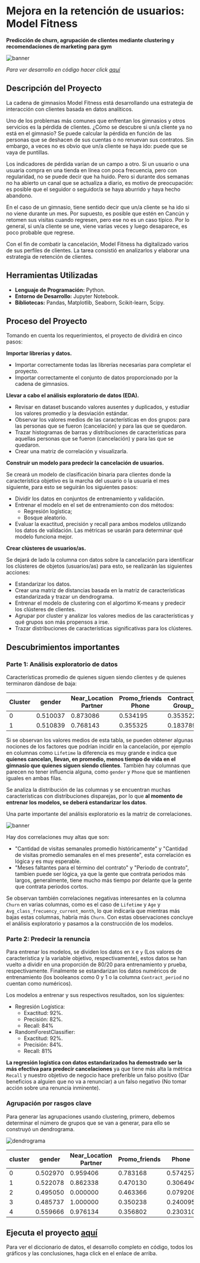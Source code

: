 # Mejora en la retención de usuarios: Model Fitness
__Predicción de churn, agrupación de clientes mediante clustering y recomendaciones de marketing para gym__

<image src="https://github.com/BastianLQ/Gym-prediccion-churn-y-agrupacion-clustering/blob/main/Images/banner.png" alt="banner">

_Para ver desarrollo en código hacer click [aquí](https://portfoliodabastianlopez.on.drv.tw/Portafolio/P13.html)_

## Descripción del Proyecto
La cadena de gimnasios Model Fitness está desarrollando una estrategia de interacción con clientes basada en datos analíticos.

Uno de los problemas más comunes que enfrentan los gimnasios y otros servicios es la pérdida de clientes. ¿Cómo se descubre si un/a cliente ya no está en el gimnasio? Se puede calcular la pérdida en función de las personas que se deshacen de sus cuentas o no renuevan sus contratos. Sin embargo, a veces no es obvio que un/a cliente se haya ido: puede que se vaya de puntillas.

Los indicadores de pérdida varían de un campo a otro. Si un usuario o una usuaria compra en una tienda en línea con poca frecuencia, pero con regularidad, no se puede decir que ha huido. Pero si durante dos semanas no ha abierto un canal que se actualiza a diario, es motivo de preocupación: es posible que el seguidor o seguidor/a se haya aburrido y haya hecho abandono.

En el caso de un gimnasio, tiene sentido decir que un/a cliente se ha ido si no viene durante un mes. Por supuesto, es posible que estén en Cancún y retomen sus visitas cuando regresen, pero ese no es un caso típico. Por lo general, si un/a cliente se une, viene varias veces y luego desaparece, es poco probable que regrese.

Con el fin de combatir la cancelación, Model Fitness ha digitalizado varios de sus perfiles de clientes. La tarea consistió en analizarlos y elaborar una estrategia de retención de clientes.
  
## Herramientas Utilizadas
- __Lenguaje de Programación:__ Python.
- __Entorno de Desarrollo:__ Jupyter Notebook.
- __Bibliotecas:__ Pandas, Matplotlib, Seaborn, Scikit-learn, Scipy.

## Proceso del Proyecto
Tomando en cuenta los requerimientos, el proyecto de dividirá en cinco pasos:

__Importar librerías y datos.__

- Importar correctamente todas las librerías necesarias para completar el proyecto.
- Importar correctamente el conjunto de datos proporcionado por la cadena de gimnasios.

__Llevar a cabo el análisis exploratorio de datos (EDA).__

- Revisar en dataset buscando valores ausentes y duplicados, y estudiar los valores promedio y la desviación estándar.
- Observar los valores medios de las características en dos grupos: para las personas que se fueron (cancelación) y para las que se quedaron.
- Trazar histogramas de barras y distribuciones de características para aquellas personas que se fueron (cancelación) y para las que se quedaron.
- Crear una matriz de correlación y visualizarla.

__Construir un modelo para predecir la cancelación de usuarios.__

Se creará un modelo de clasificación binaria para clientes donde la característica objetivo es la marcha del usuario o la usuaria el mes siguiente, para esto se seguirán los siguientes pasos:

- Dividir los datos en conjuntos de entrenamiento y validación.
- Entrenar el modelo en el set de entrenamiento con dos métodos:
    - Regresión logística;
    - Bosque aleatorio.
- Evaluar la exactitud, precisión y recall para ambos modelos utilizando los datos de validación. Las métricas se usarán para determinar qué modelo funciona mejor.


__Crear clústeres de usuarios/as.__

Se dejará de lado la columna con datos sobre la cancelación para identificar los clústeres de objetos (usuarios/as) para esto, se realizarán las siguientes acciones:

- Estandarizar los datos.
- Crear una matriz de distancias basada en la matriz de características estandarizada y trazar un dendrograma.
- Entrenar el modelo de clustering con el algortimo K-means y predecir los clústeres de clientes. 
- Agrupar por cluster y analizar los valores medios de las características y qué grupos son más propensos a irse.
- Trazar distribuciones de características significativas para los clústeres. 

## Descubrimientos importantes
### Parte 1: Análisis exploratorio de datos

Características promedio de quienes siguen siendo clientes y de quienes terminaron dándose de baja:

| Cluster | gender |	Near_Location	Partner |	Promo_friends	Phone |	Contract_period	Group_visits |	Age	Avg_additional_charges_total |	Month_to_end_contract	| Lifetime	| Avg_class_frequency_total |	Avg_class_frequency_current_month |
|---------|--------|------------------------|---------------------|------------------------------|-----------------------------------|------------------------|---------------|---------------------------|-----------------------------------|
| 0 |	0.510037 |	0.873086 |	0.534195 |	0.353522 |	0.903709 |	5.747193 |	0.464103 |	29.976523 |	158.445715 |	5.283089 |	4.711807 |	2.024876 |	2.027882 |
| 1 |	0.510839 |	0.768143 |	0.355325 |	0.183789 |	0.902922 |	1.728558 |	0.268615 |	26.989632 |	115.082899 |	1.662582 |	0.990575 |	1.474995 |	1.044546 |

Si se observan los valores medios de esta tabla, se pueden obtener algunas nociones de los factores que podrían incidir en la cancelación, por ejemplo en columnas como `Lifetime` la diferencia es muy grande e indica que __quienes cancelan, llevan, en promedio, menos tiempo de vida en el gimnasio que quienes siguen siendo clientes__. También hay columnas que parecen no tener influencia alguna, como `gender` y `Phone` que se mantienen iguales en ambas filas.

Se analiza la distribución de las columnas y se encuentran muchas características con distribuciones disparejas, por lo que __al momento de entrenar los modelos, se deberá estandarizar los datos__.

Una parte importante del análisis exploratorio es la matriz de correlaciones.
  
<image src="https://github.com/BastianLQ/Gym-prediccion-churn-y-agrupacion-clustering/blob/main/Images/output_25_0.png" alt="banner">

Hay dos correlaciones muy altas que son: 
- "Cantidad de visitas semanales promedio históricamente" y "Cantidad de visitas promedio semanales en el mes presente", esta correlación es lógica y es muy esperable.
- "Meses faltantes para el término del contrato" y "Periodo de contrato", tambien puede ser lógica, ya que la gente que contrata periodos más largos, generalmente, tiene mucho más tiempo por delante que la gente que contrata periodos cortos.

Se observan también correlaciones negativas interesantes en la columna `Churn` en varias columnas, como es el caso de `Lifetime` y `Age` y `Avg_class_frecuency_current_month`, lo que indicaría que mientras más bajas estas columnas, habría más `Churn`. Con estas observaciones concluye el análisis exploratorio y pasamos a la construcción de los modelos.

### Parte 2: Predecir la renuncia

Para entrenar los modelos, se dividen los datos en `X` e `y` (Los valores de característica y la variable objetivo, respectivamente), estos datos se han vuelto a dividir en una proporción de 80/20 para entrenamiento y prueba, respectivamente. Finalmente se estandarizan los datos numéricos de entrenamiento (los booleanos como 0 y 1 o la columna `Contract_period` no cuentan como numéricos).

Los modelos a entrenar y sus respectivos resultados, son los siguientes:
- Regresión Logística:
  - Exactitud: 92%.
  - Precisión: 82%.
  - Recall: 84% 
- RandomForestClassifier:
  - Exactitud: 92%.
  - Precisión: 84%.
  - Recall: 81%
 
__La regresión logística con datos estandarizados ha demostrado ser la más efectiva para predecir cancelaciones__ ya que tiene más alta la métrica `Recall` y nuestro objetivo de negocio hace preferible un falso positivo (Dar beneficios a alguien que no va a renunciar) a un falso negativo (No tomar acción sobre una renuncia inminente).

### Agrupación por rasgos clave

Para generar las agrupaciones usando clustering, primero, debemos determinar el número de grupos que se van a generar, para ello se construyó un dendrograma.

<image src="https://github.com/BastianLQ/Gym-prediccion-churn-y-agrupacion-clustering/blob/main/Images/output_39_0.png" alt="dendrograma">

| cluster | gender	| Near_Location	Partner |	Promo_friends |	Phone |	Contract_period |	Group_visits |	Age	Avg_additional_charges_total |	Month_to_end_contract |	Lifetime |	Avg_class_frequency_total |	Avg_class_frequency_current_month |	Churn |
|---------|---------|-----------------------|---------------|-------|-----------------|--------------|-----------------------------------|-------------------------|----------|----------------------------|-----------------------------------|-------|
| 0 |	0.502970 |	0.959406 |	0.783168 |	0.574257 |	1.000000 |	10.889109 |	0.542574 |	29.982178 |	160.761016 |	9.954455 |	4.736634 |	1.982055 |	1.974789	| 0.027723 |
| 1 |	0.522078 |	0.862338 |	0.470130 |	0.306494 |	0.000000 |	4.787013 |	0.425974 |	29.301299 |	143.957664 |	4.475325 |	3.924675 |	1.847220 |	1.716369	| 0.267532 |
| 2 |	0.495050 |	0.000000 |	0.463366 |	0.079208 |	1.000000 |	2.352475 |	0.215842 |	28.477228 |	135.457501 |	2.198020 |	2.809901 |	1.660461 |	1.477324	| 0.443564 |
| 3 |	0.485737 |	1.000000 |	0.350238 |	0.240095 |	1.000000 |	1.948494 |	0.341521 |	28.167987 |	131.622204 |	1.856577 |	2.440571 |	1.247634 |	1.012983 |	0.514263 |
| 4 |	0.559666 |	0.976134 |	0.356802 |	0.230310 |	0.998807 |	2.669451 |	0.473747 |	30.125298 |	161.657905 |	2.459427 |	4.898568 |	2.852002 |	2.850161 |	0.068019 |

## Ejecuta el proyecto [aquí](https://portfoliodabastianlopez.on.drv.tw/Portafolio/P13.html)
Para ver el diccionario de datos, el desarrollo completo en código, todos los gráficos y las conclusiones, haga click en el enlace de arriba.
